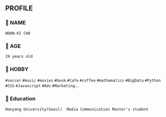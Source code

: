 ## PROFILE

### 💬 NAME
`WOON-KI CHO`


### 💬 AGE
`29 years old`


### 💬 HOBBY
`#soccer` `#music` `#movies` `#book` `#Cafe` `#coffee` `#mathematics` `#BigData` `#Python` `#CSS` `#Javascript` `#Adv` `#Marketing`...


### 💬 Education
`Hanyang University(Seoul) 
Media Communication Master's student`



